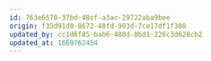 ```yaml
---
id: 763e6570-37bd-48cf-a3ac-29722aba9bee
origin: f35d91d0-8672-48fd-993d-7ce17df1f308
updated_by: cc1d6f85-bab6-480d-8bd1-226c3d628cb2
updated_at: 1669762454
---
```

